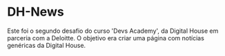 # DH-News
Este foi o segundo desafio do curso 'Devs Academy', da Digital House em parceria com a Deloitte. O objetivo era criar uma página com notícias genéricas da Digital House.
